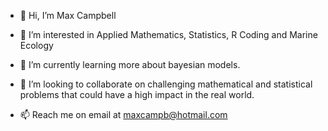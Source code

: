 - 👋 Hi, I’m Max Campbell

- 👀 I’m interested in Applied Mathematics, Statistics, R Coding and Marine Ecology

- 🌱 I’m currently learning more about bayesian models.

- 💞️ I’m looking to collaborate on challenging mathematical and statistical problems that could have a high impact in the real world.

- 📫 Reach me on email at maxcampb@hotmail.com

<!---
maxcampb/maxcampb is a ✨ special ✨ repository because its `README.md` (this file) appears on your GitHub profile.
You can click the Preview link to take a look at your changes.
--->
